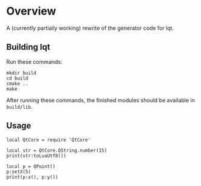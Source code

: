 Overview
========

A (currently partially working) rewrite of the generator code for lqt.

Building lqt
------------

Run these commands:

    mkdir build
    cd build
    cmake ..
    make

After running these commands, the finished modules should be available in `build/lib`.

Usage
-----

    local QtCore = require 'QtCore'
    
    local str = QtCore.QString.number(15)
    print(str:toLuaUtf8())
    
    local p = QPoint()
    p:setX(5)
    print(p:x(), p:y())
